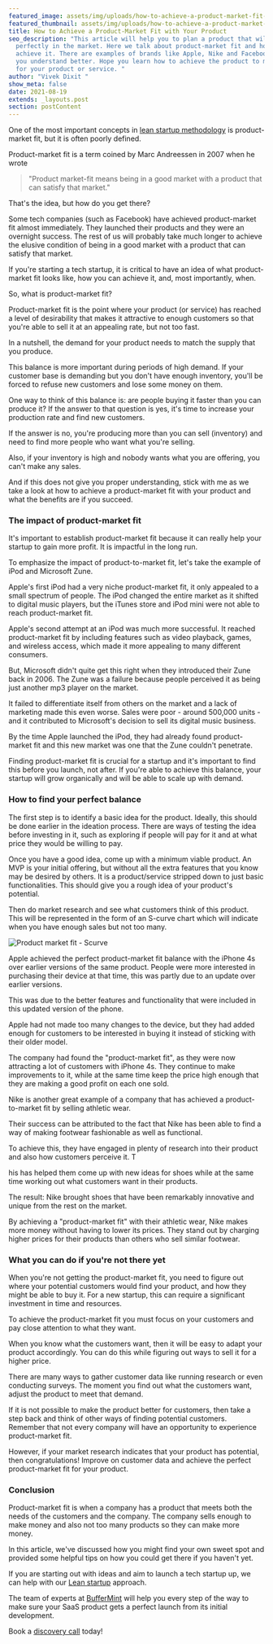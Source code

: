 ```yaml
---
featured_image: assets/img/uploads/how-to-achieve-a-product-market-fit-with-your-product-featured-image.jpeg
featured_thumbnail: assets/img/uploads/how-to-achieve-a-product-market-fit-with-your-product-thumbnail.jpeg
title: How to Achieve a Product-Market Fit with Your Product
seo_description: "This article will help you to plan a product that will settle
  perfectly in the market. Here we talk about product-market fit and how to
  achieve it. There are examples of brands like Apple, Nike and Facebook to make
  you understand better. Hope you learn how to achieve the product to market fit
  for your product or service. "
author: "Vivek Dixit "
show_meta: false
date: 2021-08-19
extends: _layouts.post
section: postContent
---
```

One of the most important concepts in [lean startup methodology](https://buffermint.com/articles/how-to-use-lean-methodology-to-innovate-faster) is product-market fit, but it is often poorly defined. 

Product-market fit is a term coined by Marc Andreessen in 2007 when he wrote 

> "Product market-fit means being in a good market with a product that can satisfy that market." 

That's the idea, but how do you get there?

Some tech companies (such as Facebook) have achieved product-market fit almost immediately. They launched their products and they were an overnight success. The rest of us will probably take much longer to achieve the elusive condition of being in a good market with a product that can satisfy that market.

If you're starting a tech startup, it is critical to have an idea of what product-market fit looks like, how you can achieve it, and, most importantly, when. 

So, what is product-market fit?

Product-market fit is the point where your product (or service) has reached a level of desirability that makes it attractive to enough customers so that you're able to sell it at an appealing rate, but not too fast.

In a nutshell, the demand for your product needs to match the supply that you produce. 

This balance is more important during periods of high demand. If your customer base is demanding but you don't have enough inventory, you'll be forced to refuse new customers and lose some money on them. 

One way to think of this balance is: are people buying it faster than you can produce it? If the answer to that question is yes, it's time to increase your production rate and find new customers. 

If the answer is no, you're producing more than you can sell (inventory) and need to find more people who want what you're selling.

Also, if your inventory is high and nobody wants what you are offering, you can't make any sales. 

And if this does not give you proper understanding, stick with me as we take a look at how to achieve a product-market fit with your product and what the benefits are if you succeed.

### The impact of product-market fit

It's important to establish product-market fit because it can really help your startup to gain more profit. It is impactful in the long run. 

To emphasize the impact of product-to-market fit, let's take the example of iPod and Microsoft Zune. 

Apple's first iPod had a very niche product-market fit, it only appealed to a small spectrum of people. The iPod changed the entire market as it shifted to digital music players, but the iTunes store and iPod mini were not able to reach product-market fit. 

Apple's second attempt at an iPod was much more successful. It reached product-market fit by including features such as video playback, games, and wireless access, which made it more appealing to many different consumers.

But, Microsoft didn't quite get this right when they introduced their Zune back in 2006. The Zune was a failure because people perceived it as being just another mp3 player on the market. 

It failed to differentiate itself from others on the market and a lack of marketing made this even worse. Sales were poor - around 500,000 units - and it contributed to Microsoft's decision to sell its digital music business. 

By the time Apple launched the iPod, they had already found product-market fit and this new market was one that the Zune couldn't penetrate. 

Finding product-market fit is crucial for a startup and it's important to find this before you launch, not after. If you're able to achieve this balance, your startup will grow organically and will be able to scale up with demand.

### How to find your perfect balance

The first step is to identify a basic idea for the product. Ideally, this should be done earlier in the ideation process. There are ways of testing the idea before investing in it, such as exploring if people will pay for it and at what price they would be willing to pay.

Once you have a good idea, come up with a minimum viable product. An MVP is your initial offering, but without all the extra features that you know may be desired by others. It is a product/service stripped down to just basic functionalities. This should give you a rough idea of your product's potential. 

Then do market research and see what customers think of this product. This will be represented in the form of an S-curve chart which will indicate when you have enough sales but not too many. 

![Product market fit - Scurve](assets/img/uploads/product-market-fit-buffermint.jpeg)



Apple achieved the perfect product-market fit balance with the iPhone 4s over earlier versions of the same product. People were more interested in purchasing their device at that time, this was partly due to an update over earlier versions.

This was due to the better features and functionality that were included in this updated version of the phone. 

Apple had not made too many changes to the device, but they had added enough for customers to be interested in buying it instead of sticking with their older model.

The company had found the "product-market fit", as they were now attracting a lot of customers with iPhone 4s. They continue to make improvements to it, while at the same time keep the price high enough that they are making a good profit on each one sold.

Nike is another great example of a company that has achieved a product-to-market fit by selling athletic wear. 

Their success can be attributed to the fact that Nike has been able to find a way of making footwear fashionable as well as functional. 

To achieve this, they have engaged in plenty of research into their product and also how customers perceive it. T

his has helped them come up with new ideas for shoes while at the same time working out what customers want in their products. 

The result: Nike brought shoes that have been remarkably innovative and unique from the rest on the market. 

By achieving a "product-market fit" with their athletic wear, Nike makes more money without having to lower its prices. They stand out by charging higher prices for their products than others who sell similar footwear.

### What you can do if you're not there yet

When you're not getting the product-market fit, you need to figure out where your potential customers would find your product, and how they might be able to buy it. For a new startup, this can require a significant investment in time and resources. 

To achieve the product-market fit you must focus on your customers and pay close attention to what they want. 

When you know what the customers want, then it will be easy to adapt your product accordingly. You can do this while figuring out ways to sell it for a higher price.

There are many ways to gather customer data like running research or even conducting surveys. The moment you find out what the customers want, adjust the product to meet that demand.

If it is not possible to make the product better for customers, then take a step back and think of other ways of finding potential customers. Remember that not every company will have an opportunity to experience product-market fit.

However, if your market research indicates that your product has potential, then congratulations! Improve on customer data and achieve the perfect product-market fit for your product.

### Conclusion

Product-market fit is when a company has a product that meets both the needs of the customers and the company. The company sells enough to make money and also not too many products so they can make more money.

In this article, we've discussed how you might find your own sweet spot and provided some helpful tips on how you could get there if you haven't yet.

If you are starting out with ideas and aim to launch a tech startup up, we can help with our [Lean startup](https://buffermint.com/articles/how-to-use-lean-methodology-to-innovate-faster) approach.  

The team of experts at [BufferMint](https://buffermint.com/) will help you every step of the way to make sure your SaaS product gets a perfect launch from its initial development. 

Book a [discovery call](https://calendly.com/buffermint/30min?month=2021-08) today!